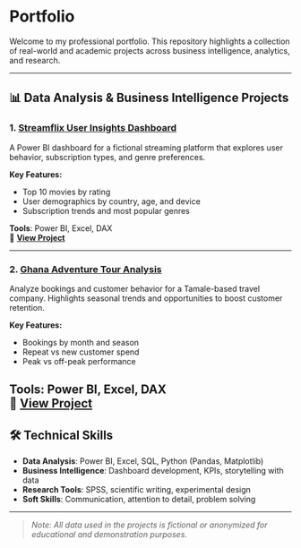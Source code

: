 # Portfolio

Welcome to my professional portfolio. This repository highlights a collection of real-world and academic projects across business intelligence, analytics, and research.

---

## 📊 Data Analysis & Business Intelligence Projects

### 1. [Streamflix User Insights Dashboard](./Streamflix-User-Analysis)

A Power BI dashboard for a fictional streaming platform that explores user behavior, subscription types, and genre preferences.

**Key Features:**
- Top 10 movies by rating
- User demographics by country, age, and device
- Subscription trends and most popular genres

**Tools**: Power BI, Excel, DAX  
🔗 **[View Project](./Streamflix-User-Analysis/README.md)**

---

### 2. [Ghana Adventure Tour Analysis](./Ghana-Adventure-Tour-Analysis/README.md)

Analyze bookings and customer behavior for a Tamale-based travel company. Highlights seasonal trends and opportunities to boost customer retention.

**Key Features:**
- Bookings by month and season  
- Repeat vs new customer spend  
- Peak vs off-peak performance

**Tools**: Power BI, Excel, DAX  
🔗 **[View Project](./Ghana-Adventure-Tour-Analysis/README.md)**
---



## 🛠️ Technical Skills

- **Data Analysis**: Power BI, Excel, SQL, Python (Pandas, Matplotlib)
- **Business Intelligence**: Dashboard development, KPIs, storytelling with data
- **Research Tools**: SPSS, scientific writing, experimental design
- **Soft Skills**: Communication, attention to detail, problem solving

---



> *Note: All data used in the projects is fictional or anonymized for educational and demonstration purposes.*
